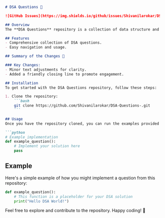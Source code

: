```markdown
# DSA Questions 🌟

![GitHub Issues](https://img.shields.io/github/issues/Shivanilarokar/DSA-Questions-) ![GitHub forks](https://img.shields.io/github/forks/Shivanilarokar/DSA-Questions-) ![GitHub stars](https://img.shields.io/github/stars/Shivanilarokar/DSA-Questions-)

## Overview
The **DSA Questions** repository is a collection of data structure and algorithm questions, designed to help you sharpen your coding skills and prepare for technical interviews. This repository is continually updated to provide the best resources for developers.

## Features
- Comprehensive collection of DSA questions.
- Easy navigation and usage.

## Summary of the Changes 📝

### Key Changes:
- Minor text adjustments for clarity.
- Added a friendly closing line to promote engagement.

## Installation
To get started with the DSA Questions repository, follow these steps:

1. Clone the repository:
    ```bash
    git clone https://github.com/Shivanilarokar/DSA-Questions-.git
    ```

## Usage
Once you have the repository cloned, you can run the examples provided in the repository.

```python
# Example implementation
def example_question():
    # Implement your solution here
    pass
```

## Example
Here's a simple example of how you might implement a question from this repository:

```python
def example_question():
    # This function is a placeholder for your DSA solution
    print("Hello DSA World!")
```

Feel free to explore and contribute to the repository. Happy coding! 🚀
```